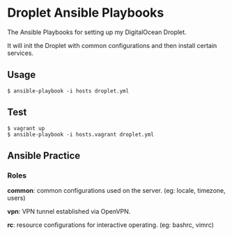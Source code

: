 # Droplet Ansible Playbooks

The Ansible Playbooks for setting up my DigitalOcean Droplet.

It will init the Droplet with common configurations and then install certain services.

## Usage

```
$ ansible-playbook -i hosts droplet.yml
```

## Test

```
$ vagrant up
$ ansible-playbook -i hosts.vagrant droplet.yml
```

## Ansible Practice

### Roles

__common__: common configurations used on the server. (eg: locale, timezone, users)

__vpn__: VPN tunnel established via OpenVPN.

__rc__: resource configurations for interactive operating. (eg: bashrc, vimrc)

